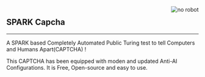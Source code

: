 <img src="https://raw.githubusercontent.com/SparkScratch-P/SPARK-Captcha/776fe275e803e633a875a4ed34acd445f96cdf1f/sphere-smile-bioman-avatar-1-red-a72cf4bd00d82ecfb8a05d2dec09fdd2.svg" align="right" alt="no robot">

## SPARK Capcha

---

A SPARK based Completely Automated Public Turing test to tell Computers and Humans Apart(CAPTCHA) !

 This CAPTCHA has been equipped with moden and updated Anti-AI Configurations. It is Free, Open-source and easy to use. 

